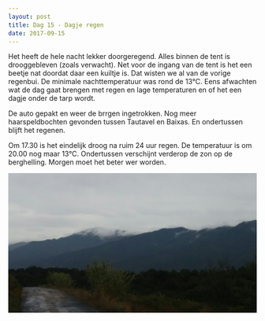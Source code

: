 ```yaml
---
layout: post
title: Dag 15 - Dagje regen
date: 2017-09-15
---
```


Het heeft de hele nacht lekker doorgeregend. Alles binnen de tent is drooggebleven (zoals verwacht). Net voor de ingang van de tent is het een beetje nat doordat daar een kuiltje is. Dat wisten we al van de vorige regenbui. De minimale  nachttemperatuur was rond de 13°C. Eens afwachten wat de dag gaat brengen met regen en lage temperaturen en of het een dagje onder de tarp wordt.<br>

De auto gepakt en weer de brrgen ingetrokken. Nog meer haarspeldbochten gevonden tussen Tautavel en Baixas. En ondertussen blijft het regenen.<br>

Om 17.30 is het eindelijk droog na ruim 24 uur regen. De temperatuur is om 20.00 nog maar 13°C. Ondertussen verschijnt verderop de zon op de berghelling. Morgen moet het beter wer worden.<br>

![Berg in de wolken]( https://github.com/Prudento-NL/2017-09-frankrijk/blob/master/images/dag15.jpg)